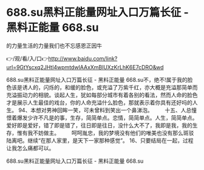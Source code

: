 # 688.su黑料正能量网址入口万篇长征 - 黑料正能量 668.su
的力量生活的力量我们也不忘感恩正因牛

👉/观/看/入/口👉http://www.baidu.com/link?url=9GtYscxq2JHtl4wpmtdwIAAxXmBlUXzKrLhK6E7cDRO&wd

688.su黑料正能量网址入口万篇长征 - 黑料正能量 668.su不，绝不!属于我的脸色该是诱人的，闪烁的，和缓的脸色，或充溢了万紫千红，亦大概是充溢那简单而充溢振动力的相貌。谈起人生，犹如每部分城市有着各别的看法，然而人命的脸色才是展示人生最佳的戏台，你的人命充溢什么脸色，那就表示着你具有还好吗的人生。
	94、本想对男神回眸一笑，可未曾料到笑出一个鼻涕泡。
　　十五、人总憧憬着爆发少许不凡是的事，生存，简简单点。恋情，简简单点。人生，简简单点。爱好即是爱好，错了即是错了，往日即是往日，没什么大不了，我即是我，我的生存，惟有我不妨做主。
　　呵呵胤忠，我的梦境没有他们的唯美也没有那么斑驳陆离吧。继续“在那人家里，是天下一家那种感觉”。
	16、只要结局在一起，过程让我怎么痛都可以。

688.su黑料正能量网址入口万篇长征 - 黑料正能量 668.su
